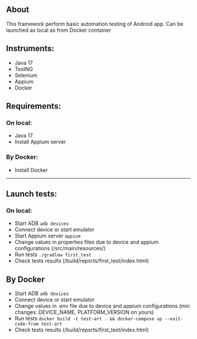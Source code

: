 ## About
This framework perform basic automation testing of Android app. Can be launched as local as from Docker container
## Instruments:
* Java 17
* TestNG
* Selenium
* Appium
* Docker
## Requirements:
### On local:
* Java 17
* Install Appium server
### By Docker:
* Install Docker
---
## Launch tests:
### On local:
* Start ADB `adb devices`
* Connect device or start emulator
* Start Appium server `appium`
* Change values in properties files due to device and appium configurations (/src/main/resources/) 
* Run tests `./gradlew first_test`
* Check tests results (/build/reports/first_test/index.html)
## By Docker
* Start ADB `adb devices`
* Connect device or start emulator
* Change values in .env file due to device and appium configurations (min changes: DEVICE_NAME, PLATFORM_VERSION on yours)
* Run tests `docker build -t test-art . && docker-compose up --exit-code-from test-art`
* Check tests results (/build/reports/first_test/index.html)